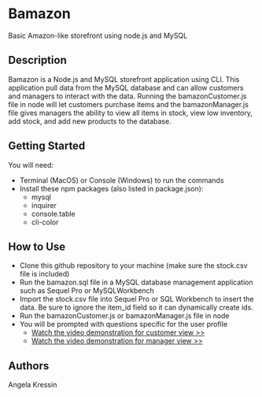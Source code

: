 # Bamazon
Basic Amazon-like storefront using node.js and MySQL

## Description
Bamazon is a Node.js and MySQL storefront application using CLI. This application pull data from the MySQL database and can allow customers and managers to interact with the data. Running the bamazonCustomer.js file in node will let customers purchase items and the bamazonManager.js file gives managers the ability to view all items in stock, view low inventory, add stock, and add new products to the database. 

## Getting Started
You will need:
* Terminal (MacOS) or Console (Windows) to run the commands
* Install these npm packages (also listed in package.json): 
  * mysql
  * inquirer
  * console.table
  * cli-color

## How to Use
* Clone this github repository to your machine (make sure the stock.csv file is included)
* Run the bamazon.sql file in a MySQL database management application such as Sequel Pro or MySQLWorkbench
* Import the stock.csv file into Sequel Pro or SQL Workbench to insert the data. Be sure to ignore the item_id field so it can dynamically create ids. 
* Run the bamazonCustomer.js or bamazonManager.js file in node
* You will be prompted with questions specific for the user profile
  * [Watch the video demonstration for customer view >>](https://drive.google.com/file/d/1jYQDZSG_bc1pju9cr07J4fD-230Wb7_0/view)
  * [Watch the video demonstration for manager view >>](https://drive.google.com/open?id=1iI5zQQUq2KpHjUiOPoT5OpxF6sQMdpCl)
  
## Authors
Angela Kressin
